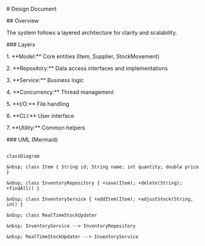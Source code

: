 \# Design Document



\## Overview

The system follows a layered architecture for clarity and scalability.



\### Layers

1\. \*\*Model:\*\* Core entities (Item, Supplier, StockMovement)

2\. \*\*Repository:\*\* Data access interfaces and implementations

3\. \*\*Service:\*\* Business logic

4\. \*\*Concurrency:\*\* Thread management

5\. \*\*I/O:\*\* File handling

6\. \*\*CLI:\*\* User interface

7\. \*\*Utility:\*\* Common helpers



\### UML (Mermaid)

```mermaid

classDiagram

&nbsp; class Item { String id; String name; int quantity; double price }

&nbsp; class InventoryRepository { +save(Item); +delete(String); +findAll() }

&nbsp; class InventoryService { +addItem(Item); +adjustStock(String, int) }

&nbsp; class RealTimeStockUpdater

&nbsp; InventoryService --> InventoryRepository

&nbsp; RealTimeStockUpdater --> InventoryService



